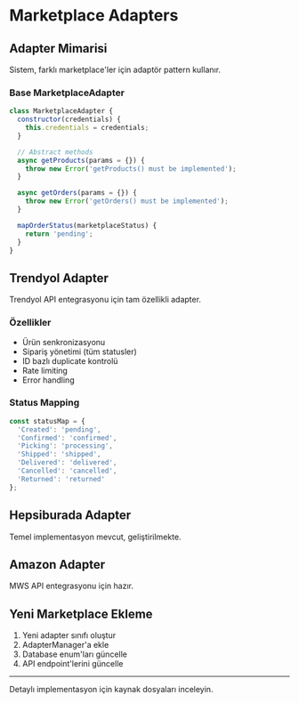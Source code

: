 # Marketplace Adapters

## Adapter Mimarisi

Sistem, farklı marketplace'ler için adaptör pattern kullanır.

### Base MarketplaceAdapter

```javascript
class MarketplaceAdapter {
  constructor(credentials) {
    this.credentials = credentials;
  }

  // Abstract methods
  async getProducts(params = {}) {
    throw new Error('getProducts() must be implemented');
  }

  async getOrders(params = {}) {
    throw new Error('getOrders() must be implemented');
  }

  mapOrderStatus(marketplaceStatus) {
    return 'pending';
  }
}
```

## Trendyol Adapter

Trendyol API entegrasyonu için tam özellikli adapter.

### Özellikler

- Ürün senkronizasyonu
- Sipariş yönetimi (tüm statusler)
- ID bazlı duplicate kontrolü
- Rate limiting
- Error handling

### Status Mapping

```javascript
const statusMap = {
  'Created': 'pending',
  'Confirmed': 'confirmed',
  'Picking': 'processing',
  'Shipped': 'shipped',
  'Delivered': 'delivered',
  'Cancelled': 'cancelled',
  'Returned': 'returned'
};
```

## Hepsiburada Adapter

Temel implementasyon mevcut, geliştirilmekte.

## Amazon Adapter

MWS API entegrasyonu için hazır.

## Yeni Marketplace Ekleme

1. Yeni adapter sınıfı oluştur
2. AdapterManager'a ekle
3. Database enum'ları güncelle
4. API endpoint'lerini güncelle

---

Detaylı implementasyon için kaynak dosyaları inceleyin. 
